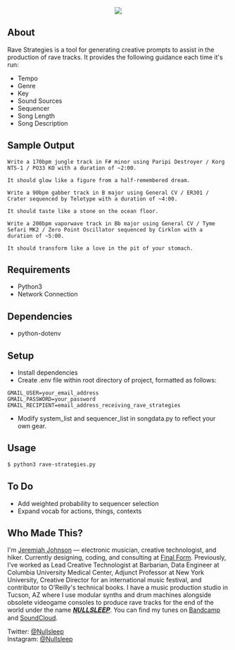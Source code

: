 <p align="center"><img src="https://user-images.githubusercontent.com/2317743/124702841-05e89c80-dea6-11eb-9e98-5d4c3342a140.png"></p>

## About

Rave Strategies is a tool for generating creative prompts to assist in the production of rave tracks. It provides the following guidance each time it's run:

- Tempo
- Genre
- Key
- Sound Sources
- Sequencer
- Song Length
- Song Description

## Sample Output

```
Write a 170bpm jungle track in F# minor using Paripi Destroyer / Korg NTS-1 / PO33 KO with a duration of ~2:00.

It should glow like a figure from a half-remembered dream.
```

```
Write a 90bpm gabber track in B major using General CV / ER301 / Crater sequenced by Teletype with a duration of ~4:00.

It should taste like a stone on the ocean floor.
```

```
Write a 200bpm vaporwave track in Bb major using General CV / Tyme Sefari MK2 / Zero Point Oscillator sequenced by Cirklon with a duration of ~5:00.

It should transform like a love in the pit of your stomach.
```

## Requirements
- Python3
- Network Connection

## Dependencies
- python-dotenv

## Setup
- Install dependencies
- Create .env file within root directory of project, formatted as follows:
```
GMAIL_USER=your_email_address
GMAIL_PASSWORD=your_password
EMAIL_RECIPIENT=email_address_receiving_rave_strategies
```
- Modify system_list and sequencer_list in songdata.py to reflect your own gear.

## Usage

```sh
$ python3 rave-strategies.py
```

## To Do
- Add weighted probability to sequencer selection
- Expand vocab for actions, things, contexts


## Who Made This?
I'm [Jeremiah Johnson](http://jeremiahjohnson.rip) — electronic musician, creative technologist, and hiker. Currently designing, coding, and consulting at [Final Form](https://www.finalform.systems). Previously, I’ve worked as Lead Creative Technologist at Barbarian, Data Engineer at Columbia University Medical Center, Adjunct Professor at New York University, Creative Director for an international music festival, and contributor to O'Reilly's technical books. I have a music production studio in Tucson, AZ where I use modular synths and drum machines alongside obsolete videogame consoles to produce rave tracks for the end of the world under the name [𝑵𝑼𝑳𝑳𝑺𝑳𝑬𝑬𝑷](http://nullsleep.com). You can find my tunes on [Bandcamp](https://nullsleep.bandcamp.com) and [SoundCloud](https://soundcloud.com/nullsleep).

Twitter: [@Nullsleep](https://twitter.com/Nullsleep)</br>
Instagram: [@Nullsleep](https://instagram.com/Nullsleep)
